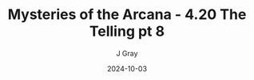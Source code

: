 ---
title: 'Mysteries of the Arcana - 4.20 The Telling pt 8'
alt: 'Mysteries of the Arcana'
date: '2024-10-03'
author: 'J Gray'
artist: 'Gennifer'
---
